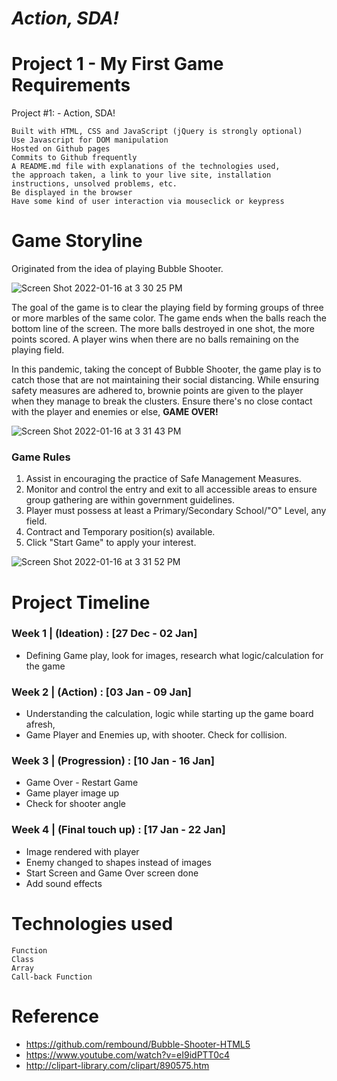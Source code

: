 # <strong><em>Action, SDA!</em></strong>
<html>
<body>

  # Project 1 - My First Game Requirements
    
Project #1: - Action, SDA!

    Built with HTML, CSS and JavaScript (jQuery is strongly optional)
    Use Javascript for DOM manipulation
    Hosted on Github pages
    Commits to Github frequently
    A README.md file with explanations of the technologies used,
    the approach taken, a link to your live site, installation instructions, unsolved problems, etc.
    Be displayed in the browser
    Have some kind of user interaction via mouseclick or keypress

  # Game Storyline

 
  Originated from the idea of playing Bubble Shooter.
  
![Screen Shot 2022-01-16 at 3 30 25 PM](https://user-images.githubusercontent.com/93863129/149651453-3d7b7dfb-3f37-48fc-a28a-efaa9c50120b.png)

  
  <p>The goal of the game is to clear the playing field by forming groups of three or more marbles of the same color. The game ends when the balls reach the bottom line of the screen. The more balls destroyed in one shot, the more points scored. A player wins when there are no balls remaining on the playing field. </p>
  
  In this pandemic, taking the concept of Bubble Shooter, the game play is to catch those that are not maintaining their social distancing. While ensuring safety measures are adhered to, brownie points are given to the player when they manage to break the clusters. Ensure there's no close contact with the player and enemies or else, <strong>GAME OVER!</strong>
  
  
  
  ![Screen Shot 2022-01-16 at 3 31 43 PM](https://user-images.githubusercontent.com/93863129/149651367-6212e904-1b93-46e0-a3fa-910522cc2574.png)

  
  
  
  <h3>Game Rules</h3>
  
  1. Assist in encouraging the practice of Safe Management Measures.
  2. Monitor and control the entry and exit to all accessible areas to ensure group gathering are within government guidelines.
  3. Player must possess at least a Primary/Secondary School/"O" Level, any field.
  4. Contract and Temporary position(s) available.
  5. Click "Start Game" to apply your interest.
  
  
  
  ![Screen Shot 2022-01-16 at 3 31 52 PM](https://user-images.githubusercontent.com/93863129/149651393-67f51483-f9ae-4157-8ec0-43737905dfce.png)

  
  # Project Timeline
  <h3>Week 1 | (Ideation) :   [27 Dec - 02 Jan] </h3>
  
  - Defining Game play, look for images, research what logic/calculation for the game
   
  <h3> Week 2 |  (Action) :    [03 Jan - 09 Jan]  </h3>
  
  - Understanding the calculation, logic while starting up the game board afresh,
  - Game Player and Enemies up, with shooter. Check for collision. 
  
  <h3>   Week 3 | (Progression) :  [10 Jan - 16 Jan]</h3>
  
  - Game Over - Restart Game
  - Game player image up
  - Check for shooter angle
  
  <h3>   Week 4 | (Final touch up) :  [17 Jan - 22 Jan]</h3>
  
  - Image rendered with player
  - Enemy changed to shapes instead of images
  - Start Screen and Game Over screen done
  - Add sound effects

   
  # Technologies used
    
    Function
    Class
    Array
    Call-back Function
    

# Reference
- https://github.com/rembound/Bubble-Shooter-HTML5
- https://www.youtube.com/watch?v=eI9idPTT0c4
- http://clipart-library.com/clipart/890575.htm  
  

</body>
</html>



